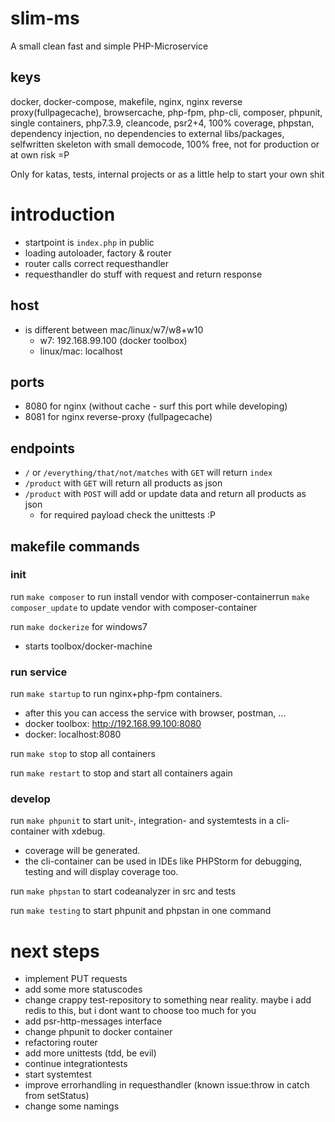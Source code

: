 # slim-ms
A small clean fast and simple PHP-Microservice

## keys
docker, docker-compose, makefile, nginx, nginx reverse proxy(fullpagecache), browsercache, php-fpm, php-cli, composer, phpunit, single containers, 
php7.3.9, cleancode, psr2+4, 100% coverage, phpstan, dependency injection, no dependencies to external libs/packages, 
selfwritten skeleton with small democode, 100% free, not for production or at own risk =P

Only for katas, tests, internal projects or as a little help to start your own shit

# introduction

- startpoint is `index.php` in public
- loading autoloader, factory & router
- router calls correct requesthandler
- requesthandler do stuff with request and return response 

## host
- is different between mac/linux/w7/w8+w10
  - w7: 192.168.99.100 (docker toolbox)
  - linux/mac: localhost
   
## ports
- 8080 for nginx (without cache - surf this port while developing)
- 8081 for nginx reverse-proxy (fullpagecache)

## endpoints
- `/` or `/everything/that/not/matches` with `GET` will return `index` 
- `/product` with `GET` will return all products as json 
- `/product` with `POST` will add or update data and return all products as json
  - for required payload check the unittests :P 
  
## makefile commands

### init

run `make composer` to run install vendor with composer-containerrun `make composer_update` to  update vendor with composer-container

run `make dockerize` for windows7 
- starts toolbox/docker-machine

### run service
run `make startup` to run nginx+php-fpm containers.
- after this you can access the service with browser, postman, ...
- docker toolbox: http://192.168.99.100:8080
- docker: localhost:8080

run `make stop` to stop all containers

run `make restart` to stop and start all containers again

### develop

run `make phpunit` to start unit-, integration- and systemtests in a cli-container with xdebug. 
- coverage will be generated.
- the cli-container can be used in IDEs like PHPStorm for debugging, testing and will display coverage too.

run `make phpstan` to start codeanalyzer in src and tests

run `make testing` to start phpunit and phpstan in one command


# next steps
- implement PUT requests 
- add some more statuscodes
- change crappy test-repository to something near reality. maybe i add redis to this, but i dont want to choose too much for you
- add psr-http-messages interface  
- change phpunit to docker container
- refactoring router
- add more unittests (tdd, be evil)
- continue integrationtests
- start systemtest
- improve errorhandling in requesthandler (known issue:throw in catch from setStatus)
- change some namings